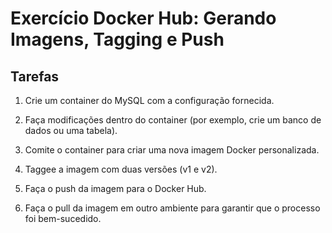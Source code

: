 # Exercício Docker Hub: Gerando Imagens, Tagging e Push

## Tarefas

1. Crie um container do MySQL com a configuração fornecida.

2. Faça modificações dentro do container (por exemplo, crie um banco de dados ou uma tabela).

3. Comite o container para criar uma nova imagem Docker personalizada.

4. Taggee a imagem com duas versões (v1 e v2).

5. Faça o push da imagem para o Docker Hub.

6. Faça o pull da imagem em outro ambiente para garantir que o processo foi bem-sucedido.